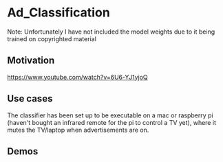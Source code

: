 # Ad_Classification
Note: Unfortunately I have not included the model weights due to it being trained on copyrighted material

## Motivation

https://www.youtube.com/watch?v=6U6-YJ1yjoQ

## Use cases

The classifier has been set up to be executable on a mac or raspberry pi (haven't bought an infrared remote for the pi to control a TV yet), where it mutes the TV/laptop when advertisements are on.

## Demos
